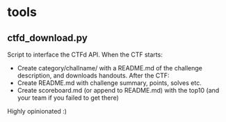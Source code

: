 # tools

## ctfd_download.py
Script to interface the CTFd API.
When the CTF starts:
- Create category/challname/ with a README.md of the challenge description, and downloads handouts.
After the CTF:
- Create README.md with challenge summary, points, solves etc.
- Create scoreboard.md (or append to README.md) with the top10 (and your team if you failed to get there)

Highly opinionated :)

